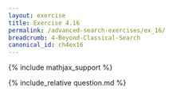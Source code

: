 ```yaml
---
layout: exercise
title: Exercise 4.16
permalink: /advanced-search-exercises/ex_16/
breadcrumb: 4-Beyond-Classical-Search
canonical_id: ch4ex16
---
```


{% include mathjax_support %}
<div id="hiddden">{% include_relative question.md %}</div>